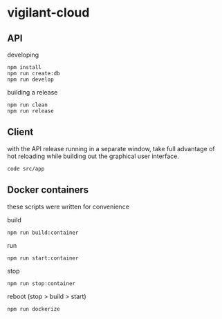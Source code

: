 # vigilant-cloud

## API
developing

    npm install
    npm run create:db
    npm run develop

building a release

    npm run clean
    npm run release

## Client
with the API release running in a separate window,
take full advantage of hot reloading while building out the graphical user interface.

    code src/app



## Docker containers

these scripts were written for convenience

build

    npm run build:container

run

    npm run start:container

stop

    npm run stop:container

reboot (stop > build > start)

    npm run dockerize

